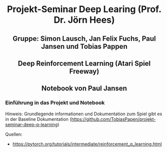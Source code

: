 # <center> Projekt-Seminar Deep Learing (Prof. Dr. Jörn Hees)

## <center> Gruppe: Simon Lausch, Jan Felix Fuchs, Paul Jansen und Tobias Pappen

## <center> Deep Reinforcement Learning (Atari Spiel Freeway)

## <center> Notebook von Paul Jansen

### Einführung in das Projekt und Notebook

Hinweis: Grundlegende informationen und Dokumentation zum Spiel gibt es in der Baseline Dokumentation
(https://github.com/TobiasPapen/projekt-seminar-deep-q-learning)

Quellen:
* https://pytorch.org/tutorials/intermediate/reinforcement_q_learning.html
